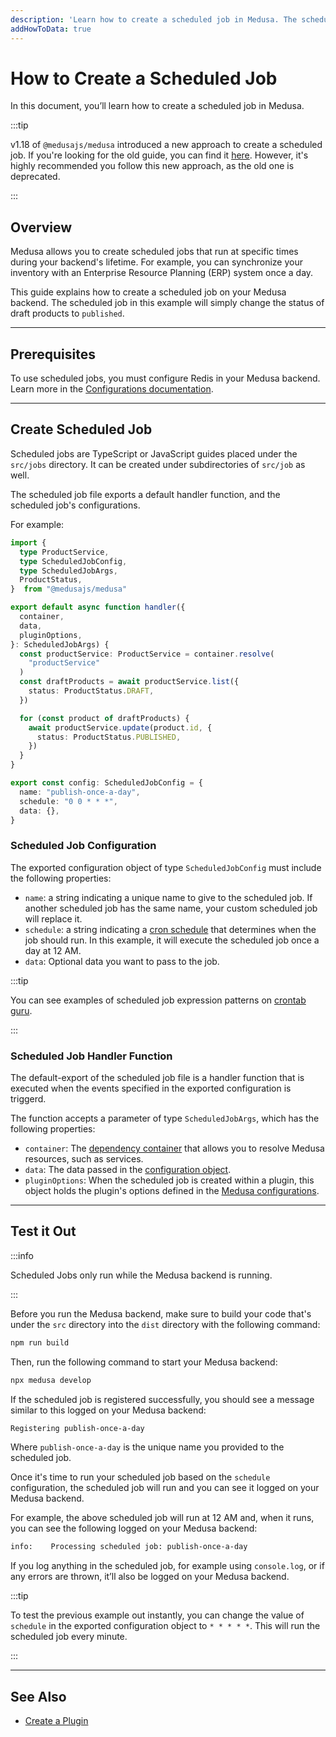 ```yaml
---
description: 'Learn how to create a scheduled job in Medusa. The scheduled job in this example will simply change the status of draft products to published.'
addHowToData: true
---
```


# How to Create a Scheduled Job

In this document, you’ll learn how to create a scheduled job in Medusa.

:::tip

v1.18 of `@medusajs/medusa` introduced a new approach to create a scheduled job. If you're looking for the old guide, you can find it [here](./create-deprecated.md). However, it's highly recommended you follow this new approach, as the old one is deprecated.

:::

## Overview

Medusa allows you to create scheduled jobs that run at specific times during your backend's lifetime. For example, you can synchronize your inventory with an Enterprise Resource Planning (ERP) system once a day.

This guide explains how to create a scheduled job on your Medusa backend. The scheduled job in this example will simply change the status of draft products to `published`.

---

## Prerequisites

To use scheduled jobs, you must configure Redis in your Medusa backend. Learn more in the [Configurations documentation](../backend/configurations.md#redis_url).

---

## Create Scheduled Job

Scheduled jobs are TypeScript or JavaScript guides placed under the `src/jobs` directory. It can be created under subdirectories of `src/job` as well.

The scheduled job file exports a default handler function, and the scheduled job's configurations.

For example:

```ts title=src/loaders/publish.ts
import { 
  type ProductService, 
  type ScheduledJobConfig, 
  type ScheduledJobArgs,
  ProductStatus,
}  from "@medusajs/medusa"

export default async function handler({ 
  container, 
  data, 
  pluginOptions,
}: ScheduledJobArgs) {
  const productService: ProductService = container.resolve(
    "productService"
  )
  const draftProducts = await productService.list({
    status: ProductStatus.DRAFT,
  })

  for (const product of draftProducts) {
    await productService.update(product.id, {
      status: ProductStatus.PUBLISHED,
    })
  }
}

export const config: ScheduledJobConfig = {
  name: "publish-once-a-day",
  schedule: "0 0 * * *",
  data: {},
}
```

### Scheduled Job Configuration

The exported configuration object of type `ScheduledJobConfig` must include the following properties:

- `name`: a string indicating a unique name to give to the scheduled job. If another scheduled job has the same name, your custom scheduled job will replace it.
- `schedule`: a string indicating a [cron schedule](https://crontab.guru/#0_0_*_*_*) that determines when the job should run. In this example, it will execute the scheduled job once a day at 12 AM.
- `data`: Optional data you want to pass to the job.

:::tip

You can see examples of scheduled job expression patterns on [crontab guru](https://crontab.guru/examples.html).

:::

### Scheduled Job Handler Function

The default-export of the scheduled job file is a handler function that is executed when the events specified in the exported configuration is triggerd.

The function accepts a parameter of type `ScheduledJobArgs`, which has the following properties:

- `container`: The [dependency container](../fundamentals/dependency-injection.md) that allows you to resolve Medusa resources, such as services.
- `data`: The data passed in the [configuration object](#scheduled-job-configuration).
- `pluginOptions`: When the scheduled job is created within a plugin, this object holds the plugin's options defined in the [Medusa configurations](../backend/configurations.md).

---

## Test it Out

:::info

Scheduled Jobs only run while the Medusa backend is running.

:::

Before you run the Medusa backend, make sure to build your code that's under the `src` directory into the `dist` directory with the following command:

```bash npm2yarn
npm run build
```

Then, run the following command to start your Medusa backend:

```bash npm2yarn
npx medusa develop
```

If the scheduled job is registered successfully, you should see a message similar to this logged on your Medusa backend:

```bash
Registering publish-once-a-day
```

Where `publish-once-a-day` is the unique name you provided to the scheduled job.

Once it's time to run your scheduled job based on the `schedule` configuration, the scheduled job will run and you can see it logged on your Medusa backend.

For example, the above scheduled job will run at 12 AM and, when it runs, you can see the following logged on your Medusa backend:

```bash noReport
info:    Processing scheduled job: publish-once-a-day
```

If you log anything in the scheduled job, for example using `console.log`, or if any errors are thrown, it’ll also be logged on your Medusa backend.

:::tip

To test the previous example out instantly, you can change the value of `schedule` in the exported configuration object to `* * * * *`. This will run the scheduled job every minute.

:::

---

## See Also

- [Create a Plugin](../plugins/create.mdx)
